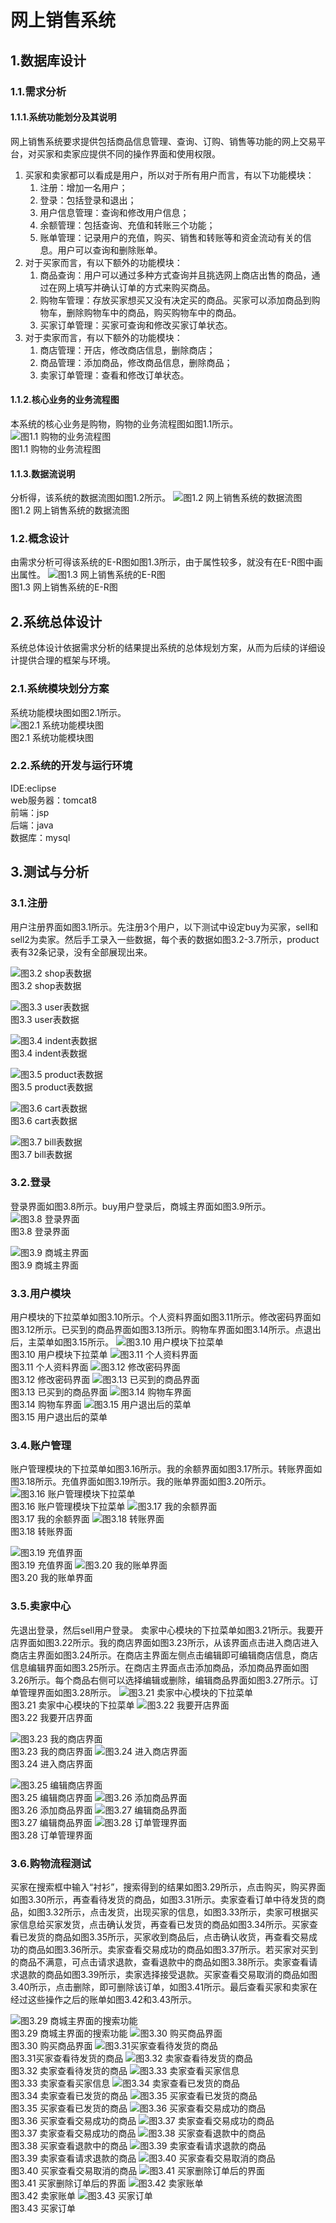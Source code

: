 # 网上销售系统
## 1.数据库设计
### 1.1.需求分析
#### 1.1.1.系统功能划分及其说明
网上销售系统要求提供包括商品信息管理、查询、订购、销售等功能的网上交易平台，对买家和卖家应提供不同的操作界面和使用权限。

1. 买家和卖家都可以看成是用户，所以对于所有用户而言，有以下功能模块：
    1. 注册：增加一名用户；  
    2. 登录：包括登录和退出；
    3. 用户信息管理：查询和修改用户信息；
    4. 余额管理：包括查询、充值和转账三个功能；
    5. 账单管理：记录用户的充值，购买、销售和转账等和资金流动有关的信息。用户可以查询和删除账单。   
2. 对于买家而言，有以下额外的功能模块：
    1. 商品查询：用户可以通过多种方式查询并且挑选网上商店出售的商品，通过在网上填写并确认订单的方式来购买商品。  
    2. 购物车管理：存放买家想买又没有决定买的商品。买家可以添加商品到购物车，删除购物车中的商品，购买购物车中的商品。  
    3. 买家订单管理：买家可查询和修改买家订单状态。  
3. 对于卖家而言，有以下额外的功能模块：
    1. 商店管理：开店，修改商店信息，删除商店；
    2. 商品管理：添加商品，修改商品信息，删除商品；
    3. 卖家订单管理：查看和修改订单状态。
#### 1.1.2.核心业务的业务流程图
本系统的核心业务是购物，购物的业务流程图如图1.1所示。    
![图1.1 购物的业务流程图](https://github.com/wangxinxinx/e_shopping/blob/master/images/3.1.png)  
图1.1 购物的业务流程图
#### 1.1.3.数据流说明
分析得，该系统的数据流图如图1.2所示。
![图1.2 网上销售系统的数据流图](https://github.com/wangxinxinx/e_shopping/blob/master/images/3.2.png)  
图1.2 网上销售系统的数据流图
### 1.2.概念设计
由需求分析可得该系统的E-R图如图1.3所示，由于属性较多，就没有在E-R图中画出属性。
![图1.3 网上销售系统的E-R图](https://github.com/wangxinxinx/e_shopping/blob/master/images/3.3.png)  
图1.3 网上销售系统的E-R图

## 2.系统总体设计
系统总体设计依据需求分析的结果提出系统的总体规划方案，从而为后续的详细设计提供合理的框架与环境。
### 2.1.系统模块划分方案
系统功能模块图如图2.1所示。  
![图2.1 系统功能模块图](https://github.com/wangxinxinx/e_shopping/blob/master/images/4.1.png)  
图2.1 系统功能模块图

### 2.2.系统的开发与运行环境
IDE:eclipse  
web服务器：tomcat8  
前端：jsp  
后端：java  
数据库：mysql  

## 3.测试与分析
### 3.1.注册
用户注册界面如图3.1所示。先注册3个用户，以下测试中设定buy为买家，sell和sell2为卖家。然后手工录入一些数据，每个表的数据如图3.2-3.7所示，product表有32条记录，没有全部展现出来。

![图3.2 shop表数据](https://github.com/wangxinxinx/e_shopping/blob/master/images/6.1.png)  
图3.2 shop表数据  

![图3.3 user表数据](https://github.com/wangxinxinx/e_shopping/blob/master/images/6.3.png)  
图3.3 user表数据

![图3.4 indent表数据](https://github.com/wangxinxinx/e_shopping/blob/master/images/6.4.png)  
图3.4 indent表数据

![图3.5 product表数据](https://github.com/wangxinxinx/e_shopping/blob/master/images/6.5.png)  
图3.5 product表数据

![图3.6 cart表数据](https://github.com/wangxinxinx/e_shopping/blob/master/images/6.6.png)  
图3.6 cart表数据

![图3.7 bill表数据](https://github.com/wangxinxinx/e_shopping/blob/master/images/6.7.png)  
图3.7 bill表数据

### 3.2.登录
登录界面如图3.8所示。buy用户登录后，商城主界面如图3.9所示。  
![图3.8 登录界面](https://github.com/wangxinxinx/e_shopping/blob/master/images/6.8.png)  
图3.8 登录界面

![图3.9 商城主界面](https://github.com/wangxinxinx/e_shopping/blob/master/images/6.9.png)  
图3.9 商城主界面

### 3.3.用户模块
用户模块的下拉菜单如图3.10所示。个人资料界面如图3.11所示。修改密码界面如图3.12所示。已买到的商品界面如图3.13所示。购物车界面如图3.14所示。点退出后，主菜单如图3.15所示。
![图3.10 用户模块下拉菜单](https://github.com/wangxinxinx/e_shopping/blob/master/images/6.10.png)  
图3.10 用户模块下拉菜单
![图3.11 个人资料界面](https://github.com/wangxinxinx/e_shopping/blob/master/images/6.11.png)  
图3.11 个人资料界面
![图3.12 修改密码界面](https://github.com/wangxinxinx/e_shopping/blob/master/images/6.12.png)  
图3.12 修改密码界面
![图3.13 已买到的商品界面](https://github.com/wangxinxinx/e_shopping/blob/master/images/6.13.png)  
图3.13 已买到的商品界面
![图3.14 购物车界面](https://github.com/wangxinxinx/e_shopping/blob/master/images/6.14.png)  
图3.14 购物车界面
![图3.15 用户退出后的菜单](https://github.com/wangxinxinx/e_shopping/blob/master/images/6.15.png)  
图3.15 用户退出后的菜单
### 3.4.账户管理
账户管理模块的下拉菜单如图3.16所示。我的余额界面如图3.17所示。转账界面如图3.18所示。充值界面如图3.19所示。我的账单界面如图3.20所示。
![图3.16 账户管理模块下拉菜单](https://github.com/wangxinxinx/e_shopping/blob/master/images/6.16.png)  
图3.16 账户管理模块下拉菜单
![图3.17 我的余额界面](https://github.com/wangxinxinx/e_shopping/blob/master/images/6.17.png)  
图3.17 我的余额界面
![图3.18 转账界面](https://github.com/wangxinxinx/e_shopping/blob/master/images/6.18.png)  
图3.18 转账界面

![图3.19 充值界面](https://github.com/wangxinxinx/e_shopping/blob/master/images/6.19.png)  
图3.19 充值界面
![图3.20 我的账单界面](https://github.com/wangxinxinx/e_shopping/blob/master/images/6.20.png)  
图3.20 我的账单界面
### 3.5.卖家中心
先退出登录，然后sell用户登录。
卖家中心模块的下拉菜单如图3.21所示。我要开店界面如图3.22所示。我的商店界面如图3.23所示，从该界面点击进入商店进入商店主界面如图3.24所示。在商店主界面左侧点击编辑即可编辑商店信息，商店信息编辑界面如图3.25所示。在商店主界面点击添加商品，添加商品界面如图3.26所示。每个商品右侧可以选择编辑或删除，编辑商品界面如图3.27所示。订单管理界面如图3.28所示。
![图3.21 卖家中心模块的下拉菜单](https://github.com/wangxinxinx/e_shopping/blob/master/images/6.21.png)  
图3.21 卖家中心模块的下拉菜单
![图3.22 我要开店界面](https://github.com/wangxinxinx/e_shopping/blob/master/images/6.22.png)  
图3.22 我要开店界面

![图3.23 我的商店界面](https://github.com/wangxinxinx/e_shopping/blob/master/images/6.23.png)  
图3.23 我的商店界面
![图3.24 进入商店界面](https://github.com/wangxinxinx/e_shopping/blob/master/images/6.24.png)  
图3.24 进入商店界面

![图3.25 编辑商店界面](https://github.com/wangxinxinx/e_shopping/blob/master/images/6.25.png)  
图3.25 编辑商店界面
![图3.26 添加商品界面](https://github.com/wangxinxinx/e_shopping/blob/master/images/6.26.png)  
图3.26 添加商品界面
![图3.27 编辑商品界面](https://github.com/wangxinxinx/e_shopping/blob/master/images/6.27.png)  
图3.27 编辑商品界面
![图3.28 订单管理界面](https://github.com/wangxinxinx/e_shopping/blob/master/images/6.28.png)  
图3.28 订单管理界面
### 3.6.购物流程测试
买家在搜索框中输入“衬衫”，搜索得到的结果如图3.29所示，点击购买，购买界面如图3.30所示，再查看待发货的商品，如图3.31所示。卖家查看订单中待发货的商品，如图3.32所示，点击发货，出现买家的信息，如图3.33所示，卖家可根据买家信息给买家发货，点击确认发货，再查看已发货的商品如图3.34所示。买家查看已发货的商品如图3.35所示，买家收到商品后，点击确认收货，再查看交易成功的商品如图3.36所示。卖家查看交易成功的商品如图3.37所示。若买家对买到的商品不满意，可点击请求退款，查看退款中的商品如图3.38所示。卖家查看请求退款的商品如图3.39所示，卖家选择接受退款。买家查看交易取消的商品如图3.40所示，点击删除，即可删除该订单，如图3.41所示。最后查看买家和卖家在经过这些操作之后的账单如图3.42和3.43所示。

![图3.29 商城主界面的搜索功能](https://github.com/wangxinxinx/e_shopping/blob/master/images/6.29.png)  
图3.29 商城主界面的搜索功能
![图3.30 购买商品界面](https://github.com/wangxinxinx/e_shopping/blob/master/images/6.30.png)  
图3.30 购买商品界面
![图3.31买家查看待发货的商品](https://github.com/wangxinxinx/e_shopping/blob/master/images/6.31.png)  
图3.31买家查看待发货的商品
![图3.32 卖家查看待发货的商品](https://github.com/wangxinxinx/e_shopping/blob/master/images/6.32.png)  
图3.32 卖家查看待发货的商品
![图3.33 卖家查看买家信息](https://github.com/wangxinxinx/e_shopping/blob/master/images/6.33.png)  
图3.33 卖家查看买家信息
![图3.34 卖家查看已发货的商品](https://github.com/wangxinxinx/e_shopping/blob/master/images/6.34.png)  
图3.34 卖家查看已发货的商品
![图3.35 买家查看已发货的商品](https://github.com/wangxinxinx/e_shopping/blob/master/images/6.35.png)  
图3.35 买家查看已发货的商品
![图3.36 买家查看交易成功的商品](https://github.com/wangxinxinx/e_shopping/blob/master/images/6.36.png)  
图3.36 买家查看交易成功的商品
![图3.37 卖家查看交易成功的商品](https://github.com/wangxinxinx/e_shopping/blob/master/images/6.37.png)  
图3.37 卖家查看交易成功的商品
![图3.38 买家查看退款中的商品](https://github.com/wangxinxinx/e_shopping/blob/master/images/6.38.png)  
图3.38 买家查看退款中的商品
![图3.39 卖家查看请求退款的商品](https://github.com/wangxinxinx/e_shopping/blob/master/images/6.39.png)  
图3.39 卖家查看请求退款的商品
![图3.40 买家查看交易取消的商品](https://github.com/wangxinxinx/e_shopping/blob/master/images/6.40.png)  
图3.40 买家查看交易取消的商品
![图3.41 买家删除订单后的界面](https://github.com/wangxinxinx/e_shopping/blob/master/images/6.41.png)  
图3.41 买家删除订单后的界面
![图3.42 卖家账单](https://github.com/wangxinxinx/e_shopping/blob/master/images/6.42.png)  
图3.42 卖家账单
![图3.43 买家订单](https://github.com/wangxinxinx/e_shopping/blob/master/images/6.43.png)  
图3.43 买家订单
